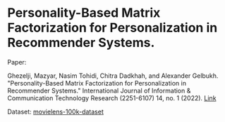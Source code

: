 # Personality-Based Matrix Factorization for Personalization in Recommender Systems.

Paper:

Ghezelji, Mazyar, Nasim Tohidi, Chitra Dadkhah, and Alexander Gelbukh. "Personality-Based Matrix Factorization for Personalization in Recommender Systems." International Journal of Information & Communication Technology Research (2251-6107) 14, no. 1 (2022). [Link](https://scholar.google.com/citations?view_op=view_citation&hl=en&user=xeopOPcAAAAJ&citation_for_view=xeopOPcAAAAJ:u5HHmVD_uO8C)


Dataset: [movielens-100k-dataset](https://www.kaggle.com/datasets/prajitdatta/movielens-100k-dataset)
